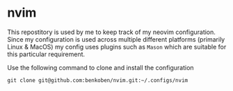 # nvim

This repostitory is used by me to keep track of my neovim configuration. Since my configuration is used across multiple different platforms (primarily Linux & MacOS) my config uses plugins such as `Mason` which are suitable for this particular requirement.


Use the following command to clone and install the configuration

```
git clone git@github.com:benkoben/nvim.git:~/.configs/nvim
```
